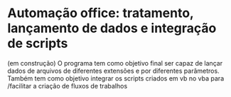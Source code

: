 # Automação office: tratamento, lançamento de dados e integração de scripts
(em construção) O programa tem como objetivo final ser capaz de lançar dados de arquivos de diferentes extensões e por diferentes parâmetros. Também tem como objetivo integrar os scripts criados em vb no vba para /facilitar a criação de fluxos de trabalhos 
